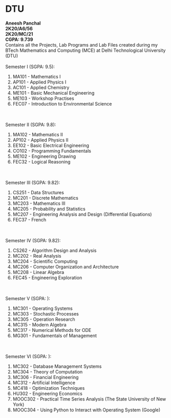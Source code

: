 # DTU
**Aneesh Panchal</br>
2K20/A6/56</br>
2K20/MC/21</br>
CGPA: 9.739</br>**
Contains all the Projects, Lab Programs and Lab Files created during my BTech Mathematics and Computing (MCE) at Delhi Technological University (DTU)</br></br>
Semester I (SGPA: 9.5):
1. MA101 - Mathematics I 
2. AP101 - Applied Physics I 
3. AC101 - Applied Chemistry 
4. ME101 - Basic Mechanical Engineering 
5. ME103 - Workshop Practises 
6. FEC07 - Introduction to Environmental Science 

</br></br>
Semester II (SGPA: 9.8):
1. MA102 - Mathematics II 
2. AP102 - Applied Physics II 
3. EE102 - Basic Electrical Engineering 
4. CO102 - Programming Fundamentals 
5. ME102 - Engineering Drawing 
6. FEC32 - Logical Reasoning 

</br></br>
Semester III (SGPA: 9.82):
1. CS251 - Data Structures 
2. MC201 - Discrete Mathematics
3. MC203 - Mathematics III
4. MC205 - Probability and Statistics
5. MC207 - Engineering Analysis and Design (Differential Equations)
6. FEC37 - French

</br></br>
Semester IV (SGPA: 9.82):
1. CS262 - Algorithm Design and Analysis
2. MC202 - Real Analysis
3. MC204 - Scientific Computing
4. MC206 - Computer Organization and Architecture
5. MC208 - Linear Algebra
6. FEC45 - Engineering Exploration

</br></br>
Semester V (SGPA: ):
1. MC301 - Operating Systems
2. MC303 - Stochastic Processes
3. MC305 - Operation Research
4. MC315 - Modern Algebra
5. MC317 - Numerical Methods for ODE
6. MG301 - Fundamentals of Management 

</br></br>
Semester VI (SGPA: ):
1. MC302 - Database Management Systems
2. MC304 - Theory of Computation
3. MC306 - Financial Engineering
4. MC312 - Artificial Intelligence
5. MC418 - Optimization Techniques
6. HU302 - Engineering Economics
7. MOOC302 - Practical Time Series Analysis (The State University of New York)
8. MOOC304 - Using Python to Interact with Operating System (Google)
